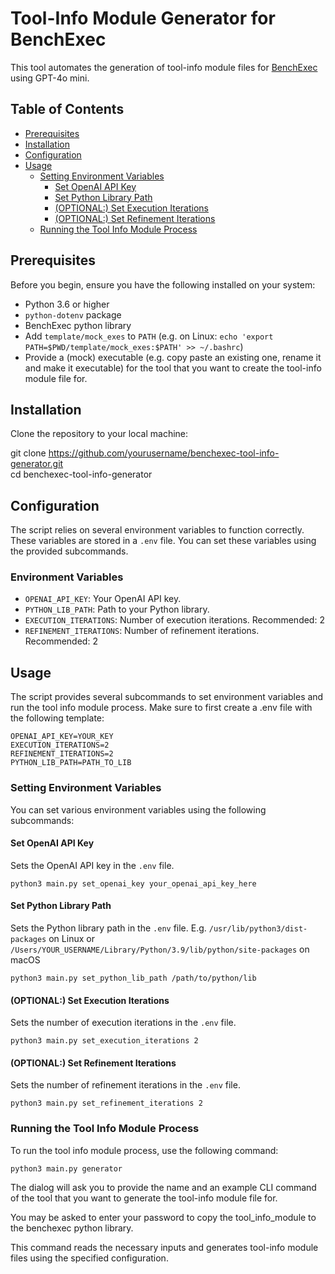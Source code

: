 # Tool-Info Module Generator for BenchExec

This tool automates the generation of tool-info module files for [BenchExec](https://github.com/sosy-lab/benchexec) using GPT-4o mini.

## Table of Contents

- [Prerequisites](#prerequisites)
- [Installation](#installation)
- [Configuration](#configuration)
- [Usage](#usage)
  - [Setting Environment Variables](#setting-environment-variables)
    - [Set OpenAI API Key](#set-openai-api-key)
    - [Set Python Library Path](#set-python-library-path)
    - [(OPTIONAL:) Set Execution Iterations](#set-execution-iterations)
    - [(OPTIONAL:) Set Refinement Iterations](#set-refinement-iterations)
  - [Running the Tool Info Module Process](#running-the-tool-info-module-process)

## Prerequisites

Before you begin, ensure you have the following installed on your system:

- Python 3.6 or higher
- `python-dotenv` package
- BenchExec python library
- Add `template/mock_exes` to `PATH` (e.g. on Linux: `echo 'export PATH=$PWD/template/mock_exes:$PATH' >> ~/.bashrc`)
- Provide a (mock) executable (e.g. copy paste an existing one, rename it and make it executable) for the tool that you want to create the tool-info module file for.

## Installation

Clone the repository to your local machine:

git clone https://github.com/yourusername/benchexec-tool-info-generator.git  
cd benchexec-tool-info-generator

## Configuration

The script relies on several environment variables to function correctly. These variables are stored in a `.env` file. You can set these variables using the provided subcommands.

### Environment Variables

- `OPENAI_API_KEY`: Your OpenAI API key.
- `PYTHON_LIB_PATH`: Path to your Python library.
- `EXECUTION_ITERATIONS`: Number of execution iterations. Recommended: 2
- `REFINEMENT_ITERATIONS`: Number of refinement iterations. Recommended: 2

## Usage

The script provides several subcommands to set environment variables and run the tool info module process.
Make sure to first create a .env file with the following template:

```
OPENAI_API_KEY=YOUR_KEY
EXECUTION_ITERATIONS=2
REFINEMENT_ITERATIONS=2
PYTHON_LIB_PATH=PATH_TO_LIB
```

### Setting Environment Variables

You can set various environment variables using the following subcommands:

#### Set OpenAI API Key

Sets the OpenAI API key in the `.env` file.

```python3 main.py set_openai_key your_openai_api_key_here```

#### Set Python Library Path

Sets the Python library path in the `.env` file. E.g. `/usr/lib/python3/dist-packages` on Linux or `/Users/YOUR_USERNAME/Library/Python/3.9/lib/python/site-packages` on macOS

```python3 main.py set_python_lib_path /path/to/python/lib```


#### (OPTIONAL:) Set Execution Iterations

Sets the number of execution iterations in the `.env` file.

```python3 main.py set_execution_iterations 2```


#### (OPTIONAL:) Set Refinement Iterations

Sets the number of refinement iterations in the `.env` file.

```python3 main.py set_refinement_iterations 2```


### Running the Tool Info Module Process

To run the tool info module process, use the following command:

```python3 main.py generator```

The dialog will ask you to provide the name and an example CLI command of the tool that you want to generate the tool-info module file for.

You may be asked to enter your password to copy the tool_info_module to the benchexec python library.

This command reads the necessary inputs and generates tool-info module files using the specified configuration.
